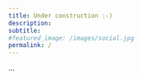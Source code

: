 ```yaml
---
title: Under construction :-)
description: 
subtitle: 
#featured_image: /images/social.jpg
permalink: /
---
```


...